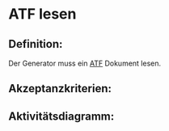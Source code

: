 # ATF lesen

## Definition:

Der Generator muss ein [ATF](ATF-GE.md) Dokument lesen.

## Akzeptanzkriterien:

## Aktivitätsdiagramm:


